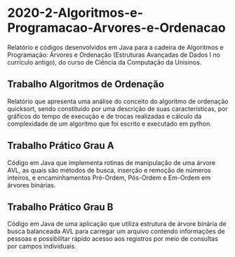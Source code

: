 # 2020-2-Algoritmos-e-Programacao-Arvores-e-Ordenacao
  
  Relatório e códigos desenvolvidos em Java para a cadeira de Algoritmos e Programação: Árvores e Ordenação (Estruturas Avançadas de Dados I no currículo antigo), do curso de Ciência da Computação da Unisinos.

## Trabalho Algoritmos de Ordenação
  Relatório que apresenta uma análise do conceito do algoritmo de ordenação quicksort, sendo constituído por uma descrição de suas características, por gráficos do tempo de execução e de trocas realizadas e cálculo da complexidade de um algoritmo que foi escrito e executado em python.

## Trabalho Prático Grau A
  Código em Java que implementa rotinas de manipulação de uma árvore AVL, as quais são métodos de busca, inserção e remoção de números inteiros, e encaminhamentos Pré-Ordem, Pós-Ordem e Em-Ordem em árvores binárias.

## Trabalho Prático Grau B
  Código em Java de uma aplicação que utiliza estrutura de árvore binária de busca balanceada AVL para carregar um arquivo contendo informações de pessoas e possibilitar rápido acesso aos registros por meio de consultas por campos individuais.
